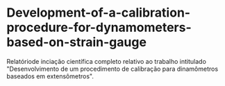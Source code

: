 # Development-of-a-calibration-procedure-for-dynamometers-based-on-strain-gauge

Relatóriode inciação científica completo relativo ao trabalho intitulado "Desenvolvimento de um procedimento de calibração para dinamômetros baseados em extensômetros".
